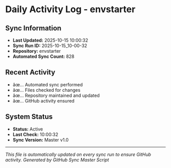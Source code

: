 ﻿# Daily Activity Log - envstarter

## Sync Information
- **Last Updated:** 2025-10-15 10:00:32
- **Sync Run ID:** 2025-10-15_10-00-32
- **Repository:** envstarter
- **Automated Sync Count:** 828

## Recent Activity
- âœ… Automated sync performed
- âœ… Files checked for changes
- âœ… Repository maintained and updated
- âœ… GitHub activity ensured

## System Status
- **Status:** Active
- **Last Check:** 10:00:32
- **Sync Version:** Master v1.0

---
*This file is automatically updated on every sync run to ensure GitHub activity.*
*Generated by GitHub Sync Master Script*
